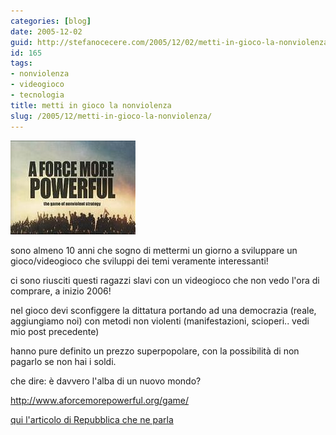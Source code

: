 ```yaml
---
categories: [blog]
date: 2005-12-02
guid: http://stefanocecere.com/2005/12/02/metti-in-gioco-la-nonviolenza/
id: 165
tags:
- nonviolenza
- videogioco
- tecnologia
title: metti in gioco la nonviolenza
slug: /2005/12/metti-in-gioco-la-nonviolenza/
---
```


![](../../../assets/img/post/2005/videogioco_nonviolenza.jpg)

sono almeno 10 anni che sogno di mettermi un giorno a sviluppare un gioco/videogioco che sviluppi dei temi veramente interessanti!

ci sono riusciti questi ragazzi slavi con un videogioco che non vedo l'ora di comprare, a inizio 2006!
  
nel gioco devi sconfiggere la dittatura portando ad una democrazia (reale, aggiungiamo noi) con metodi non violenti (manifestazioni, scioperi.. vedi mio post precedente)

hanno pure definito un prezzo superpopolare, con la possibilità di non pagarlo se non hai i soldi.
  
che dire: è davvero l'alba di un nuovo mondo?

<http://www.aforcemorepowerful.org/game/>

[qui l'articolo di Repubblica che ne parla](http://www.repubblica.it/2005/l/sezioni/scuola_e_universita/servizi/videogiocopace/videogiocopace/videogiocopace.html)